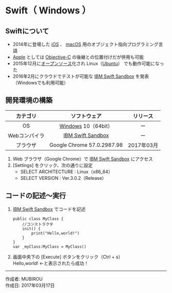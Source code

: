 # Swift（ Windows ）

## Swiftについて

* 2014年に登場した [iOS](http://bit.ly/2lw7f2p) 、 [macOS](https://ja.wikipedia.org/wiki/MacOS) 用のオブジェクト指向プログラミング言語
* [Apple](http://bit.ly/2lW4Bpm) としては [Objective-C](https://github.com/mubirou/HelloWorld/blob/master/languages/ObjectiveC/README.md) の後継との位置付けだが併用も可能
* 2015年12月に[オープンソース](http://bit.ly/1Md3omK)化され Linux（[Ubuntu](https://www.ubuntulinux.jp/home)） でも動作可能になった
* 2016年2月にクラウドでテストが可能な [IBM Swift Sandbox](https://swift.sandbox.bluemix.net) を発表（Windowsでも利用可能）


## 開発環境の構築

|カテゴリ|ソフトウェア|リリース|
|:--:|:--:|:--:|
|OS|[Windows](https://ja.wikipedia.org/wiki/Microsoft_Windows) 10（64bit）|ー|
|Webコンパイラ|[IBM Swift Sandbox](https://swift.sandbox.bluemix.net)|ー|
|ブラウザ|Google Chrome 57.0.2987.98|2017年03月|

1. Web ブラウザ（Google Chrome）で [IBM Swift Sandbox](https://swift.sandbox.bluemix.net) にアクセス
1. [Settings] をクリック、次の通りに設定
    * SELECT ARCHITECTURE : Linux（x86_64）
    * SELECT VERSION : Ver.3.0.2（Release）


## コードの記述～実行

1. [IBM Swift Sandbox](https://swift.sandbox.bluemix.net) でコードを記述
    ```
    public class MyClass {
        //コンストラクタ
        init() {
            print("Hello,world!")
        }
    }
    var _myClass:MyClass = MyClass()
    ```

1. 画面中央下の [Execute] ボタンをクリック（Ctrl + s）  
Hello,world! ←と表示されたら成功！

***
作成者: MUBIROU  
作成日: 2017年03月17日